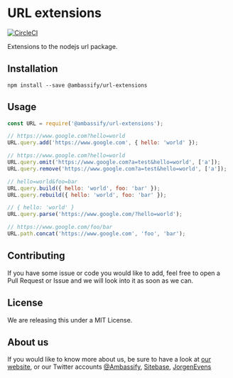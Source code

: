# URL extensions

[![CircleCI](https://circleci.com/gh/ambassify/url-extensions.svg?style=svg)](https://circleci.com/gh/ambassify/url-extensions)

Extensions to the nodejs url package.

## Installation

```shell
npm install --save @ambassify/url-extensions
```

## Usage

```javascript
const URL = require('@ambassify/url-extensions');

// https://www.google.com?hello=world
URL.query.add('https://www.google.com', { hello: 'world' });

// https://www.google.com?hello=world
URL.query.omit('https://www.google.com?a=test&hello=world', ['a']);
URL.query.remove('https://www.google.com?a=test&hello=world', ['a']);

// hello=world&foo=bar
URL.query.build({ hello: 'world', foo: 'bar' });
URL.query.rebuild({ hello: 'world', foo: 'bar' });

// { hello: 'world' }
URL.query.parse('https://www.google.com/?hello=world');

// https://www.google.com/foo/bar
URL.path.concat('https://www.google.com', 'foo', 'bar');
```

## Contributing

If you have some issue or code you would like to add, feel free to open a Pull Request or Issue and we will look into it as soon as we can.

## License

We are releasing this under a MIT License.

## About us

If you would like to know more about us, be sure to have a look at [our website](https://www.ambassify.com), or our Twitter accounts [@Ambassify](https://twitter.com/Ambassify), [Sitebase](https://twitter.com/Sitebase), [JorgenEvens](https://twitter.com/JorgenEvens)
